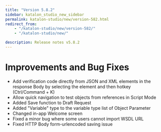 ```yaml
---
title: "Version 5.8.2"
sidebar: katalon_studio_new_sidebar
permalink: katalon-studio/new/version-582.html
redirect_from:
    - "/katalon-studio/new/version-582/"
    - "/katalon-studio/new/"

description: Release notes v5.8.2
---
```


Improvements and Bug Fixes
==========================

*   Add verification code directly from JSON and XML elements in the response Body by selecting the element and then hotkey (Ctrl/Command + K)
*   Allow quick navigation to test objects from references in Script Mode 
*   Added Save function to Draft Request
*   Added "Variable" type to the variable type list of Object Parameter
*   Changed in-app Welcome screen
*   Fixed a minor bug where some users cannot import WSDL URL
*   Fixed HTTP Body form-urlencoded saving issue
